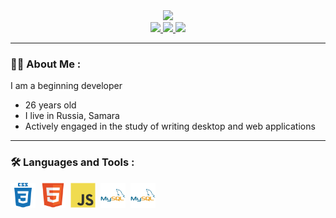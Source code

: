 <div id="header" align="center">
  <img src="https://media.giphy.com/media/bcKmIWkUMCjVm/giphy.gif" width="300"/>
</div>

<div id="badges" align="center"> 
  <a href="https://vk.com/de4rbe4r">
    <img src="https://img.shields.io/badge/VK-blue?logo=vk"/>
  </a>
  <a href="https://www.instagram.com/de4rbe4r">
    <img src="https://img.shields.io/badge/Instagram-white?logo=instagram" />
  </a>
  <a href="https://t.me/de4rbe4">
    <img src="https://img.shields.io/badge/Telegram-blue?logo=telegram" />
  </a>
</div>

---
### :man_technologist: About Me :
I am a beginning developer
- 26 years old
- I live in Russia, Samara
- Actively engaged in the study of writing desktop and web applications

---
### :hammer_and_wrench: Languages and Tools :
<div>
  <img src="https://github.com/devicons/devicon/blob/master/icons/css3/css3-plain-wordmark.svg"  title="CSS3" alt="CSS" width="40" height="40"/>&nbsp;
  <img src="https://github.com/devicons/devicon/blob/master/icons/html5/html5-original.svg" title="HTML5" alt="HTML" width="40" height="40"/>&nbsp;
  <img src="https://github.com/devicons/devicon/blob/master/icons/javascript/javascript-original.svg" title="JavaScript" alt="JavaScript" width="40" height="40"/>&nbsp;
  <img src="https://github.com/devicons/devicon/blob/master/icons/mysql/mysql-original-wordmark.svg" title="MySQL"  alt="MySQL" width="40" height="40"/>&nbsp;
  <img src="https://github.com/devicons/devicon/blob/master/icons/mysql/mysql-original-wordmark.svg" title="C"  alt="MySQL" width="40" height="40"/>&nbsp;
</div>
